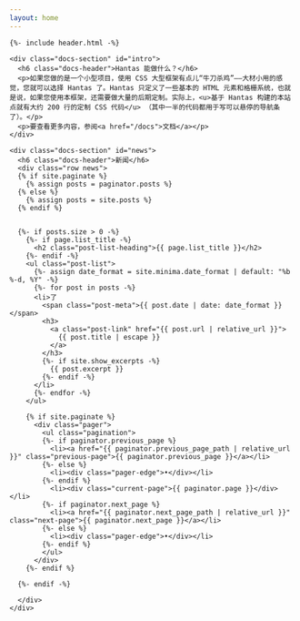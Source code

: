 ```yaml
---
layout: home
---
```

<div class="container">

    {%- include header.html -%}

    <div class="docs-section" id="intro">
      <h6 class="docs-header">Hantas 能做什么？</h6>
      <p>如果您做的是一个小型项目，使用 CSS 大型框架有点儿“牛刀杀鸡”——大材小用的感觉，您就可以选择 Hantas 了。Hantas 只定义了一些基本的 HTML 元素和格栅系统，也就是说，如果您使用本框架，还需要做大量的后期定制。实际上，<u>基于 Hantas 构建的本站点就有大约 200 行的定制 CSS 代码</u> （其中一半的代码都用于写可以悬停的导航条了）。</p>
      <p>要查看更多内容，参阅<a href="/docs">文档</a></p>
    </div>

    <div class="docs-section" id="news">
      <h6 class="docs-header">新闻</h6>
      <div class="row news">
      {% if site.paginate %}
        {% assign posts = paginator.posts %}
      {% else %}
        {% assign posts = site.posts %}
      {% endif %}


      {%- if posts.size > 0 -%}
        {%- if page.list_title -%}
          <h2 class="post-list-heading">{{ page.list_title }}</h2>
        {%- endif -%}
        <ul class="post-list">
          {%- assign date_format = site.minima.date_format | default: "%b %-d, %Y" -%}
          {%- for post in posts -%}
          <li>了
            <span class="post-meta">{{ post.date | date: date_format }}</span>
            <h3>
              <a class="post-link" href="{{ post.url | relative_url }}">
                {{ post.title | escape }}
              </a>
            </h3>
            {%- if site.show_excerpts -%}
              {{ post.excerpt }}
            {%- endif -%}
          </li>
          {%- endfor -%}
        </ul>

        {% if site.paginate %}
          <div class="pager">
            <ul class="pagination">
            {%- if paginator.previous_page %}
              <li><a href="{{ paginator.previous_page_path | relative_url }}" class="previous-page">{{ paginator.previous_page }}</a></li>
            {%- else %}
              <li><div class="pager-edge">•</div></li>
            {%- endif %}
              <li><div class="current-page">{{ paginator.page }}</div></li>
            {%- if paginator.next_page %}
              <li><a href="{{ paginator.next_page_path | relative_url }}" class="next-page">{{ paginator.next_page }}</a></li>
            {%- else %}
              <li><div class="pager-edge">•</div></li>
            {%- endif %}
            </ul>
          </div>
        {%- endif %}

      {%- endif -%}

      </div>
    </div>

  </div>

